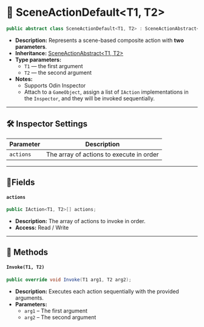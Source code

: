 # 🧩 SceneActionDefault&lt;T1, T2&gt;

```csharp
public abstract class SceneActionDefault<T1, T2> : SceneActionAbstract<T1, T2>
```

- **Description:** Represents a scene-based composite action with <b>two parameters</b>.
- **Inheritance:** [SceneActionAbstract&lt;T1, T2&gt;](SceneActionAbstract%602.md)
- **Type parameters:**
    - `T1` — the first argument
    - `T2` — the second argument
- **Notes:**
    - Supports Odin Inspector
    - Attach to a `GameObject`, assign a list of `IAction` implementations in the `Inspector`, and they will be
      invoked sequentially.

---

## 🛠 Inspector Settings

| Parameter | Description                              |
|-----------|------------------------------------------|
| `actions` | The array of actions to execute in order |

---

## 🧱Fields

#### `actions`

```csharp
public IAction<T1, T2>[] actions;
```

- **Description:** The array of actions to invoke in order.
- **Access:** Read / Write

---

## 🏹 Methods

#### `Invoke(T1, T2)`

```csharp
public override void Invoke(T1 arg1, T2 arg2);
```

- **Description:** Executes each action sequentially with the provided arguments.
- **Parameters:**
    - `arg1` – The first argument
    - `arg2` – The second argument